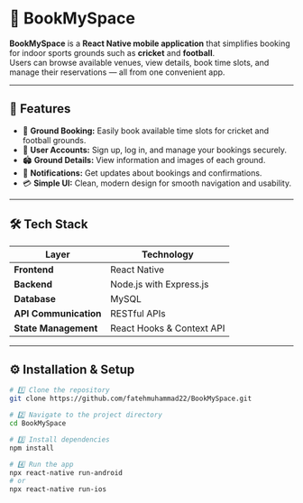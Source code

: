 # 🏏 BookMySpace

**BookMySpace** is a **React Native mobile application** that simplifies booking for indoor sports grounds such as **cricket** and **football**.  
Users can browse available venues, view details, book time slots, and manage their reservations — all from one convenient app.

---

## 🚀 Features

- 📅 **Ground Booking:** Easily book available time slots for cricket and football grounds.  
- 👥 **User Accounts:** Sign up, log in, and manage your bookings securely.  
- 🏟️ **Ground Details:** View information and images of each ground.  
- 🔔 **Notifications:** Get updates about bookings and confirmations.  
- 💳 **Simple UI:** Clean, modern design for smooth navigation and usability.

---

## 🛠️ Tech Stack

| Layer | Technology |
|-------|-------------|
| **Frontend** | React Native |
| **Backend** | Node.js with Express.js |
| **Database** | MySQL |
| **API Communication** | RESTful APIs |
| **State Management** | React Hooks & Context API |

---

## ⚙️ Installation & Setup

```bash
# 1️⃣ Clone the repository
git clone https://github.com/fatehmuhammad22/BookMySpace.git

# 2️⃣ Navigate to the project directory
cd BookMySpace

# 3️⃣ Install dependencies
npm install

# 4️⃣ Run the app
npx react-native run-android
# or
npx react-native run-ios
